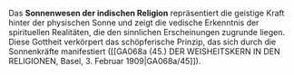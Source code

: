 
Das **Sonnenwesen der indischen Religion** repräsentiert die geistige Kraft hinter der physischen Sonne und zeigt die vedische Erkenntnis der spirituellen Realitäten, die den sinnlichen Erscheinungen zugrunde liegen. Diese Gottheit verkörpert das schöpferische Prinzip, das sich durch die Sonnenkräfte manifestiert ([[GA068a (45.) DER WEISHEITSKERN IN DEN RELIGIONEN, Basel, 3. Februar 1909|GA068a/45]]).
